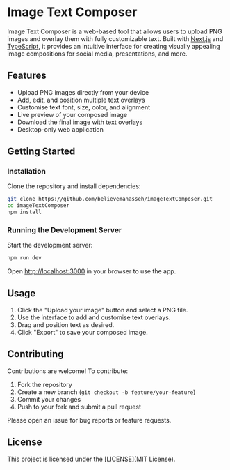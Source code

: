 # Image Text Composer

Image Text Composer is a web-based tool that allows users to upload PNG images and overlay them with fully customizable text. Built with [Next.js](https://nextjs.org) and [TypeScript](https://www.typescriptlang.org/docs/), it provides an intuitive interface for creating visually appealing image compositions for social media, presentations, and more.

## Features

- Upload PNG images directly from your device
- Add, edit, and position multiple text overlays
- Customise text font, size, color, and alignment
- Live preview of your composed image
- Download the final image with text overlays
- Desktop-only web application

## Getting Started

### Installation

Clone the repository and install dependencies:

```bash
git clone https://github.com/believemanasseh/imageTextComposer.git
cd imageTextComposer
npm install
```

### Running the Development Server

Start the development server:

```bash
npm run dev
```

Open [http://localhost:3000](http://localhost:3000) in your browser to use the app.

## Usage

1. Click the "Upload your image" button and select a PNG file.
2. Use the interface to add and customise text overlays.
3. Drag and position text as desired.
4. Click "Export" to save your composed image.

## Contributing

Contributions are welcome! To contribute:

1. Fork the repository
2. Create a new branch (`git checkout -b feature/your-feature`)
3. Commit your changes
4. Push to your fork and submit a pull request

Please open an issue for bug reports or feature requests.

## License

This project is licensed under the [LICENSE](MIT License).
